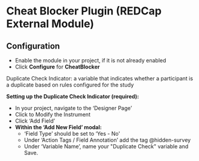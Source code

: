 # Cheat Blocker Plugin (REDCap External Module)

## Configuration

- Enable the module in your project, if it is not already enabled
- Click **Configure** for **CheatBlocker**

Duplicate Check Indicator:  a variable that indicates whether a participant is a duplicate based on rules configured for the study

**Setting up the Duplicate Check Indicator (required):**
- In your project, navigate to the ‘Designer Page’
- Click to Modify the Instrument
- Click ‘Add Field’
- **Within the ‘Add New Field’ modal:**
  - ‘Field Type’ should be set to ‘Yes - No'
  - Under ‘Action Tags / Field Annotation’ add the tag @hidden-survey
  - Under ‘Variable Name’, name your "Duplicate Check" variable and Save.
